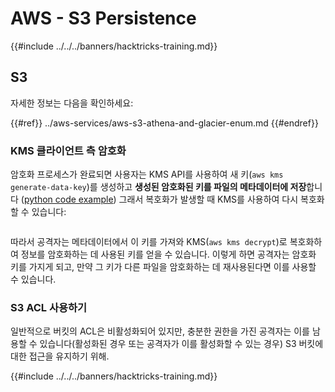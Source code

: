 # AWS - S3 Persistence

{{#include ../../../banners/hacktricks-training.md}}

## S3

자세한 정보는 다음을 확인하세요:

{{#ref}}
../aws-services/aws-s3-athena-and-glacier-enum.md
{{#endref}}

### KMS 클라이언트 측 암호화

암호화 프로세스가 완료되면 사용자는 KMS API를 사용하여 새 키(`aws kms generate-data-key`)를 생성하고 **생성된 암호화된 키를 파일의 메타데이터에 저장**합니다 ([python code example](https://aioboto3.readthedocs.io/en/latest/cse.html#how-it-works-kms-managed-keys)) 그래서 복호화가 발생할 때 KMS를 사용하여 다시 복호화할 수 있습니다:

<figure><img src="../../../images/image (226).png" alt=""><figcaption></figcaption></figure>

따라서 공격자는 메타데이터에서 이 키를 가져와 KMS(`aws kms decrypt`)로 복호화하여 정보를 암호화하는 데 사용된 키를 얻을 수 있습니다. 이렇게 하면 공격자는 암호화 키를 가지게 되고, 만약 그 키가 다른 파일을 암호화하는 데 재사용된다면 이를 사용할 수 있습니다.

### S3 ACL 사용하기

일반적으로 버킷의 ACL은 비활성화되어 있지만, 충분한 권한을 가진 공격자는 이를 남용할 수 있습니다(활성화된 경우 또는 공격자가 이를 활성화할 수 있는 경우) S3 버킷에 대한 접근을 유지하기 위해.

{{#include ../../../banners/hacktricks-training.md}}
